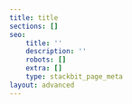 ```yaml
---
title: title
sections: []
seo:
    title: ''
    description: ''
    robots: []
    extra: []
    type: stackbit_page_meta
layout: advanced
---
```

